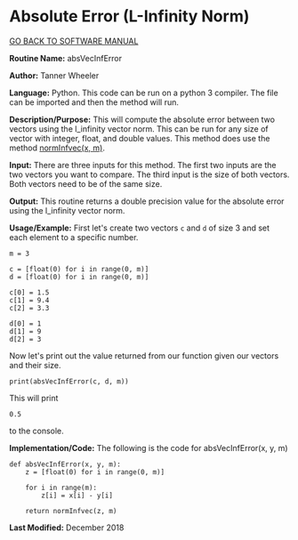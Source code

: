 # Absolute Error (L-Infinity Norm)

[GO BACK TO SOFTWARE MANUAL](https://tannerwheeler.github.io/math4610/softwareManual/softwareManual)

**Routine Name:** absVecInfError

**Author:** Tanner Wheeler

**Language:** Python. This code can be run on a python 3 compiler. The file can be imported and then the method will run.

**Description/Purpose:** This will compute the absolute error between two vectors using the l_infinity vector norm.  This can be run for any size of vector with integer, float, and double values.  This method does use the method [normInfvec(x, m)](https://tannerwheeler.github.io/math4610/softwareManual/hw3/linfnorm).

**Input:** There are three inputs for this method. The first two inputs are the two vectors you want to compare.  The third input is the size of both vectors.  Both vectors need to be of the same size.

**Output:** This routine returns a double precision value for the absolute error using the l_infinity vector norm.

**Usage/Example:**
First let's create two vectors `c` and `d` of size 3 and set each element to a specific number.
```
m = 3

c = [float(0) for i in range(0, m)]
d = [float(0) for i in range(0, m)]

c[0] = 1.5
c[1] = 9.4
c[2] = 3.3

d[0] = 1
d[1] = 9
d[2] = 3
```
Now let's print out the value returned from our function given our vectors and their size.
```
print(absVecInfError(c, d, m))
```
This will print
```
0.5
```
to the console.


**Implementation/Code:** The following is the code for absVecInfError(x, y, m)
```
def absVecInfError(x, y, m):
    z = [float(0) for i in range(0, m)]
    
    for i in range(m):
        z[i] = x[i] - y[i]
    
    return normInfvec(z, m)
```

**Last Modified:** December 2018
